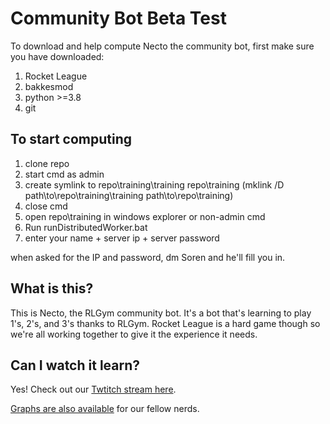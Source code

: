# Community Bot Beta Test

To download and help compute Necto the community bot, first make sure you have downloaded:
1. Rocket League
2. bakkesmod
3. python >=3.8
4. git


## To start computing

1. clone repo
2. start cmd as admin
3. create symlink to repo\training\training repo\training (mklink /D path\to\repo\training\training path\to\repo\training)
4. close cmd
6. open repo\training in windows explorer or non-admin cmd
7. Run runDistributedWorker.bat
8. enter your name + server ip + server password

when asked for the IP and password, dm Soren and he'll fill you in. 


## What is this?

This is Necto, the RLGym community bot. It's a bot that's learning to play 1's, 2's, and 3's thanks to RLGym.
Rocket League is a hard game though so we're all working together to give it the experience it needs.


## Can I watch it learn?

Yes! Check out our [Twtitch stream here](https://www.twitch.tv/rlgym).

[Graphs are also available](https://wandb.ai/rolv-arild/rocket-learn) for our fellow nerds.

